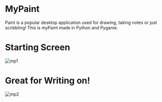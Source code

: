 # MyPaint
Paint is a popular desktop application used for drawing, taking notes or just scribbling!
This is myPaint made in Python and Pygame.
# Starting Screen
![mp1](https://user-images.githubusercontent.com/88516317/149648340-52b894ee-40c8-4444-9d0b-87076b28de28.png)
# Great for Writing on!
![mp2](https://user-images.githubusercontent.com/88516317/149648336-438c73e2-a822-4561-956a-b010d056ea4a.png)


